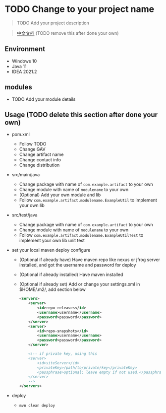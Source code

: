 # TODO Change to your project name

> TODO Add your project description

> [中文文档]() (TODO remove this after done your own)

## Environment

+ Windows 10
+ Java 11
+ IDEA 2021.2

## modules

+ TODO Add your module details


## Usage (TODO delete this section after done your own)

+ pom.xml
  + Follow TODO
  + Change GAV
  + Change artifact name
  + Change contact info
  + Change distribution
+ src/main/java
  + Change package with name of `com.example.artifact` to your own
  + Change module with name of `modulename` to your own
  + (Optional) Add your own module and lib
  + Follow `com.example.artifact.modulename.ExampleUtil` to implement your own lib
+ src/test/java
  + Change package with name of `com.example.artifact` to your own
  + Change module with name of `modulename` to your own
  + Follow `com.example.artifact.modulename.ExampleUtilTest` to implement your own lib unit test
+ set your local maven deploy configure
  + (Optional if already have) Have maven repo like nexus or jfrog server installed, and got the username and password for deploy
  + (Optional if already installed) Have maven installed
  + (Optional if already set) Add or change your settings.xml in $HOME/.m2/, add section below <settings>
    
    ```xml
    <servers>
        <server>
            <id>repo-releases</id>
            <username>username</username>
            <password>password</password>
        </server>
        <server>
            <id>repo-snapshots</id>
            <username>username</username>
            <password>password</password>
        </server>

        <!-- if private key, using this
        <server>
            <id>siteServer</id>
            <privateKey>/path/to/private/key</privateKey>
            <passphrase>optional; leave empty if not used.</passphrase>
        </server>
        -->
    </servers>
    ```

+ deploy
  + `mvn clean deploy`
